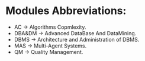 # Modules Abbreviations:
* AC -> Algorithms Copmlexity.
* DBA&DM -> Advanced DataBase And DataMining.
* DBMS -> Architecture and Administration of DBMS.
* MAS -> Multi-Agent Systems.
* QM -> Quality Management.
